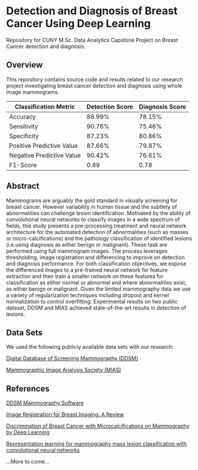 # Detection and Diagnosis of Breast Cancer Using Deep Learning

Repository for CUNY M.Sc. Data Analytics Capstone Project on Breast Cancer detection and diagnosis.

## Overview

This repository contains source code and results related to our research project investigating breast cancer detection and diagnosis using whole image mammograms.

Classification Metric      | Detection Score | Diagnosis Score
-------------------------- | --------------- | ---------------
Accuracy                   | 88.99%          | 78.15%
Sensitivity                | 90.76%          | 75.46%
Specificity                | 87.23%          | 80.86%
Positive Predictive Value  | 87.66%          | 79.87%
Negative Predictive Value  | 90.42%          | 76.61%
F1-Score                   | 0.89            | 0.78


## Abstract

Mammograms are arguably the gold standard in visually screening for breast cancer. However  variability in human tissue and the subtlety of abnormalities can challenge lesion identification. Motivated by the ability of convolutional neural networks to classify images in a wide spectrum of fields, this study presents a pre-processing treatment and neural network architecture for the automated detection of abnormalities (such as masses or micro-calcifications) and the pathology classification of identified lesions (i.e.using diagnosis as either benign or malignant). These task are performed using full mammogram images. The process leverages thresholding, image registration and differencing to improve on detection and diagnosis performance. For both classification objectives, we expose the differenced images to a pre-trained neural network for feature extraction and then train a smaller network on these features for classification as either normal or abnormal and where abnormalities exist, as either benign or malignant. Given the limited mammography data we use a variety of regularization techniques including dropout and kernel normalization to control overfitting.  Experimental results on two public dataset, DDSM and MIAS achieved state-of-the-art results in detection of lesions.


## Data Sets

We used the following publicly available data sets with our research:

[Digital Database of Screening Mammography (DDSM)](http://marathon.csee.usf.edu/Mammography/Database.html)

[Mammographic Image Analysis Society (MIAS)](http://peipa.essex.ac.uk/info/mias.html)

## References

[DDSM Mammography Software](http://marathon.csee.usf.edu/Mammography/software/heathusf_v1.1.0.html)

[Image Registration for Breast Imaging: A Review](https://www.ncbi.nlm.nih.gov/pubmed/17280947)

[Discrimination of Breast Cancer with Microcalcifications on Mammography by Deep Learning](http://www.nature.com/articles/srep27327)

[Representation learning for mammography mass lesion classification with convolutional neural networks](http://www.sciencedirect.com/science/article/pii/S0169260715300110)

...More to come...